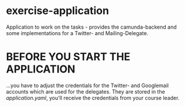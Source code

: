 # exercise-application
Application to work on the tasks - provides the camunda-backend and some implementations for a Twitter- and Mailing-Delegate.


# BEFORE YOU START THE APPLICATION

...you have to adjust the credentials for the Twitter- and Googlemail accounts which are used for the delegates. They are stored in the *application.yaml*, you'll receive the credentials from your course leader.
